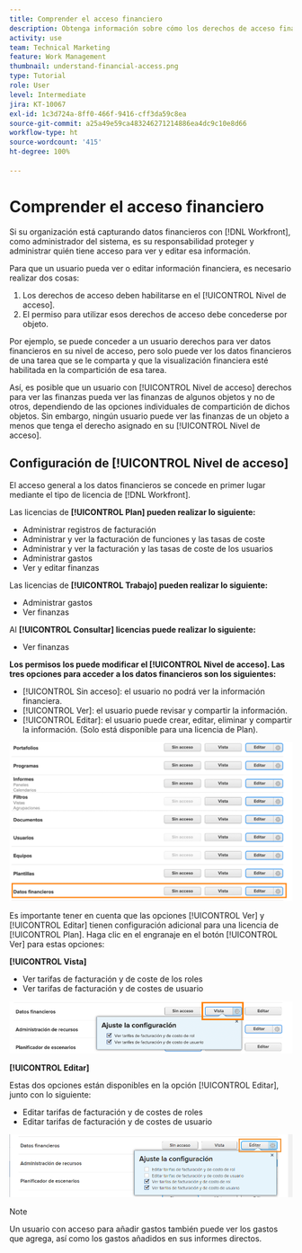 ```yaml
---
title: Comprender el acceso financiero
description: Obtenga información sobre cómo los derechos de acceso financiero permiten a los administradores controlar quién puede ver y editar la información financiera rastreada en Workfront.
activity: use
team: Technical Marketing
feature: Work Management
thumbnail: understand-financial-access.png
type: Tutorial
role: User
level: Intermediate
jira: KT-10067
exl-id: 1c3d724a-8ff0-466f-9416-cff3da59c8ea
source-git-commit: a25a49e59ca483246271214886ea4dc9c10e8d66
workflow-type: ht
source-wordcount: '415'
ht-degree: 100%

---
```


# Comprender el acceso financiero

Si su organización está capturando datos financieros con [!DNL Workfront], como administrador del sistema, es su responsabilidad proteger y administrar quién tiene acceso para ver y editar esa información.

Para que un usuario pueda ver o editar información financiera, es necesario realizar dos cosas:

1. Los derechos de acceso deben habilitarse en el [!UICONTROL Nivel de acceso].
2. El permiso para utilizar esos derechos de acceso debe concederse por objeto.

Por ejemplo, se puede conceder a un usuario derechos para ver datos financieros en su nivel de acceso, pero solo puede ver los datos financieros de una tarea que se le comparta y que la visualización financiera esté habilitada en la compartición de esa tarea.

Así, es posible que un usuario con [!UICONTROL Nivel de acceso] derechos para ver las finanzas pueda ver las finanzas de algunos objetos y no de otros, dependiendo de las opciones individuales de compartición de dichos objetos. Sin embargo, ningún usuario puede ver las finanzas de un objeto a menos que tenga el derecho asignado en su [!UICONTROL Nivel de acceso].

## Configuración de [!UICONTROL Nivel de acceso]

El acceso general a los datos financieros se concede en primer lugar mediante el tipo de licencia de [!DNL Workfront].

Las licencias de **[!UICONTROL Plan] pueden realizar lo siguiente:**

* Administrar registros de facturación
* Administrar y ver la facturación de funciones y las tasas de coste
* Administrar y ver la facturación y las tasas de coste de los usuarios
* Administrar gastos
* Ver y editar finanzas

Las licencias de **[!UICONTROL Trabajo] pueden realizar lo siguiente:**

* Administrar gastos
* Ver finanzas

Al **[!UICONTROL Consultar] licencias puede realizar lo siguiente:**

* Ver finanzas

**Los permisos los puede modificar el [!UICONTROL Nivel de acceso]. Las tres opciones para acceder a los datos financieros son los siguientes:**

* [!UICONTROL Sin acceso]: el usuario no podrá ver la información financiera.
* [!UICONTROL Ver]: el usuario puede revisar y compartir la información.
* [!UICONTROL Editar]: el usuario puede crear, editar, eliminar y compartir la información. (Solo está disponible para una licencia de Plan).

![Imagen que muestra las opciones generales de Datos financieros en un nivel de acceso](assets/setting-up-finances-8.png)

Es importante tener en cuenta que las opciones [!UICONTROL Ver] y [!UICONTROL Editar] tienen configuración adicional para una licencia de [!UICONTROL Plan]. Haga clic en el engranaje en el botón [!UICONTROL Ver] para estas opciones:

**[!UICONTROL Vista]**

* Ver tarifas de facturación y de coste de los roles
* Ver tarifas de facturación y de costes de usuario

![Imagen que muestra las opciones de vista de datos financieros en un nivel de acceso](assets/setting-up-finances-9.png)

**[!UICONTROL Editar]**

Estas dos opciones están disponibles en la opción [!UICONTROL Editar], junto con lo siguiente:

* Editar tarifas de facturación y de costes de roles
* Editar tarifas de facturación y de costes de usuario

![Imagen que muestra las opciones de edición de datos financieros en un nivel de acceso](assets/setting-up-finances-10.png)

>[!NOTE]
>
>Un usuario con acceso para añadir gastos también puede ver los gastos que agrega, así como los gastos añadidos en sus informes directos.
